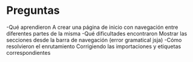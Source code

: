 # Preguntas
-Qué aprendieron
A crear una página de inicio con navegación entre diferentes partes de la misma
-Qué dificultades encontraron
Mostrar las secciones desde la barra de navegación (error gramatical jsja)
-Cómo resolvieron el enrutamiento
Corrigiendo las importaciones y etiquetas correspondientes 
